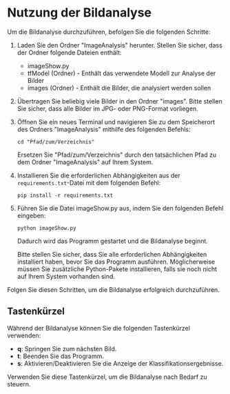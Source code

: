 # Nutzung der Bildanalyse

Um die Bildanalyse durchzuführen, befolgen Sie die folgenden Schritte:

1. Laden Sie den Ordner "ImageAnalysis" herunter. Stellen Sie sicher, dass der Ordner folgende Dateien enthält:
   - imageShow.py
   - tfModel (Ordner) - Enthält das verwendete Modell zur Analyse der Bilder
   - images (Ordner) - Enthält die Bilder, die analysiert werden sollen

2. Übertragen Sie beliebig viele Bilder in den Ordner "images". Bitte stellen Sie sicher, dass alle Bilder im JPG- oder PNG-Format vorliegen.

3. Öffnen Sie ein neues Terminal und navigieren Sie zu dem Speicherort des Ordners "ImageAnalysis" mithilfe des folgenden Befehls:

    ```
    cd "Pfad/zum/Verzeichnis"
    ```
    Ersetzen Sie "Pfad/zum/Verzeichnis" durch den tatsächlichen Pfad zu dem Ordner "ImageAnalysis" auf Ihrem System.

4. Installieren Sie die erforderlichen Abhängigkeiten aus der `requirements.txt`-Datei mit dem folgenden Befehl:

    ```
    pip install -r requirements.txt
    ```

5. Führen Sie die Datei imageShow.py aus, indem Sie den folgenden Befehl eingeben:

    ```
    python imageShow.py
    ```
    Dadurch wird das Programm gestartet und die Bildanalyse beginnt.

    Bitte stellen Sie sicher, dass Sie alle erforderlichen Abhängigkeiten installiert haben, bevor Sie das Programm ausführen. Möglicherweise müssen Sie zusätzliche Python-Pakete installieren, falls sie noch nicht auf Ihrem System vorhanden sind.

Folgen Sie diesen Schritten, um die Bildanalyse erfolgreich durchzuführen.

## Tastenkürzel

Während der Bildanalyse können Sie die folgenden Tastenkürzel verwenden:

- **q**: Springen Sie zum nächsten Bild.
- **t**: Beenden Sie das Programm.
- **s**: Aktivieren/Deaktivieren Sie die Anzeige der Klassifikationsergebnisse.

Verwenden Sie diese Tastenkürzel, um die Bildanalyse nach Bedarf zu steuern.
